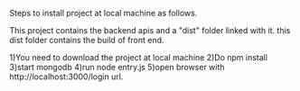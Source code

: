Steps to install project at local machine as follows.

This project contains the backend apis and a "dist" folder linked with it. this dist folder contains the build of front end.

1)You need to download the project at local machine
2)Do npm install
3)start mongodb
4)run node entry.js
5)open browser with http://localhost:3000/login url.



